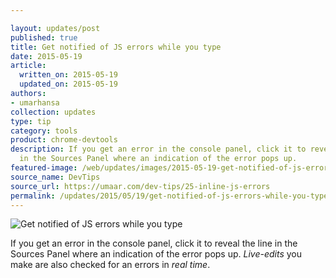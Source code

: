 ```yaml
---

layout: updates/post
published: true
title: Get notified of JS errors while you type
date: 2015-05-19
article:
  written_on: 2015-05-19
  updated_on: 2015-05-19
authors:
- umarhansa
collection: updates
type: tip
category: tools
product: chrome-devtools
description: If you get an error in the console panel, click it to reveal the line
  in the Sources Panel where an indication of the error pops up.
featured-image: /web/updates/images/2015-05-19-get-notified-of-js-errors-while-you-type/inline-js-errors.gif
source_name: DevTips
source_url: https://umaar.com/dev-tips/25-inline-js-errors
permalink: /updates/2015/05/19/get-notified-of-js-errors-while-you-type.html
---
```

<img src="/web/updates/images/2015-05-19-get-notified-of-js-errors-while-you-type/inline-js-errors.gif" alt="Get notified of JS errors while you type">

If you get an error in the console panel, click it to reveal the line in the Sources Panel where an indication of the error pops up. <em>Live-edits</em> you make are also checked for an errors in <em>real time</em>.
